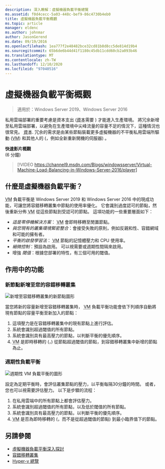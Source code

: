 ```yaml
---
description: 深入瞭解：虛擬機器負載平衡總覽
ms.assetid: f0d4cecc-5a03-448c-bef9-86c4730b4eb0
title: 虛擬機器負載平衡概觀
ms.topic: article
manager: eldenc
ms.author: johnmar
author: JasonGerend
ms.date: 09/19/2016
ms.openlocfilehash: 1ea777f2e48482bce32cd81b8d8cc5de814d19b4
ms.sourcegitcommit: 65b6de6b44d41f1180c45db11cdd60cb2a093b46
ms.translationtype: MT
ms.contentlocale: zh-TW
ms.lasthandoff: 12/10/2020
ms.locfileid: "97040516"
---
```

# <a name="virtual-machine-load-balancing-overview"></a>虛擬機器負載平衡概觀

> 適用於：Windows Server 2019、Windows Server 2016

私用雲端部署的重要考慮是資本支出 (<abbr title="資本支出">資本</abbr>需要 ) 才能進入生產環境。 將冗余新增至私用雲端部署，以避免在生產環境中尖峰流量的容量不足的情況下，這種情況也很常見。 <abbr title="資本支出">資本</abbr>. 冗余的需求是由某些節點裝載更多虛擬機器的不平衡私用雲端所驅動 (<abbr title="虛擬機器">VM</abbr>) 和其他人的 (，例如全新重新開機的伺服器) 。

<strong>快速影片概觀</strong><br> (6 分鐘) <br>
> [!VIDEO https://channel9.msdn.com/Blogs/windowsserver/Virtual-Machine-Load-Balancing-in-Windows-Server-2016/player]

## <a name="what-is-virtual-machine-load-balancing"></a><a id="what-is-vm-load-balancing"></a>什麼是虛擬機器負載平衡？
<abbr title="虛擬機器">VM</abbr> 負載平衡是 Windows Server 2019 和 Windows Server 2016 中的現成功能，可讓您將容錯移轉叢集中節點的使用率優化。 它會識別過度認可的節點，然後重新分佈 <abbr title="虛擬機器">VM</abbr> 從這些節點到受認可的節點。 這項功能的一些重要層面如下：

* *這是零停機解決方案*： <abbr title="虛擬機器">VM</abbr> 會即時移轉至閒置節點。
* *與您現有的叢集環境緊密整合*：會接受失敗的原則，例如反親和性、容錯網域和可能的擁有者。
* *平衡的啟發學習法*： <abbr title="虛擬機器">VM</abbr> 節點的記憶體壓力和 CPU 使用率。
* *細微控制*：預設為啟用。 可以視需要或週期性間隔來啟用。
* 增強 *閾值*：根據您部署的特性，有三個可用的閾值。

## <a name="the-feature-in-action"></a><a id="feature-in-action"></a>作用中的功能
### <a name="a-new-node-is-added-to-your-failover-cluster"></a><a id="new-node-added"></a>新節點新增至您的容錯移轉叢集
![新增至容錯移轉叢集的新節點圖形](media/vm-load-balancing/overview-VM-load-balancing-1.png)

當您將新的容量新增至容錯移轉叢集時， <abbr title="虛擬機器">VM</abbr> 負載平衡功能會依下列順序自動將現有節點的容量平衡至新加入的節點：

1. 這項壓力是在容錯移轉叢集中的現有節點上進行評估。
2. 系統會識別超過閾值的所有節點。
3. 系統會識別具有最高壓力的節點，以判斷平衡的優先順序。
4. <abbr title="虛擬機器">VM</abbr> 是即時移轉的 (，) 從節點超過閾值的節點，到容錯移轉叢集中新增的節點為止。

### <a name="recurring-load-balancing"></a><a id="recurring-load-balancing"></a>週期性負載平衡
![週期性 VM 負載平衡的圖形](media/vm-load-balancing/overview-VM-load-balancing-2.png)

設定為定期平衡時，會評估叢集節點的壓力，以平衡每隔30分鐘的時間。 或者，您也可以視需要評估壓力。 以下是步驟的流程：

1. 在私用雲端中的所有節點上都會評估壓力。
2. 系統會識別超過閾值的所有節點，以及低於閾值的所有節點。
3. 系統會識別具有最高壓力的節點，以判斷平衡的優先順序。
4. <abbr title="虛擬機器">VM</abbr> 是否為即時移轉的 (，而不是從超過閾值的節點) 到最小臨界值下的節點。

## <a name="see-also"></a>另請參閱
* [虛擬機器負載平衡深入探討](vm-load-balancing-deep-dive.md)
* [容錯移轉叢集](failover-clustering-overview.md)
* [Hyper-v 總覽](../virtualization/hyper-v/Hyper-V-on-Windows-Server.md)
